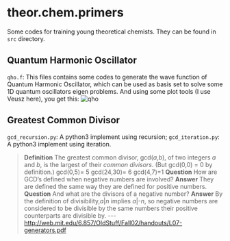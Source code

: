 # theor.chem.primers
Some codes for training young theoretical chemists.  They can be found in `src` directory.

## Quantum Harmonic Oscillator
`qho.f`: This files contains some codes to generate the wave function of Quantum Harmonic Oscillator, which can be used as basis set to solve some 1D quantum oscillators eigen problems.  And using some plot tools (I use Veusz here), you get this:
![qho](src/qho.svg)

## Greatest Common Divisor
`gcd_recursion.py`: A python3 implement using recursion;
`gcd_iteration.py`: A python3 implement using iteration.

> **Definition** The greatest common divisor, gcd(*a*,*b*), of two integers *a* and *b*, 
> is the largest of their *common divisors*.  (But gcd(0,0) = 0 by definition.)
> gcd(0,5)= 5
> gcd(24,30)= 6
> gcd(4,7)=1
> **Question** How are GCD’s defined when negative numbers are involved?
> **Answer** They are defined the same way they are defined for positive numbers.
> **Question** And what are the divisors of a negative number?
> **Answer** By the definition of divisibility,*a*|*n* implies *a*|-*n*, 
> so negative numbers are considered to be divisible by the same numbers their positive counterparts are divisible by.
>        --- http://web.mit.edu/6.857/OldStuff/Fall02/handouts/L07-generators.pdf
